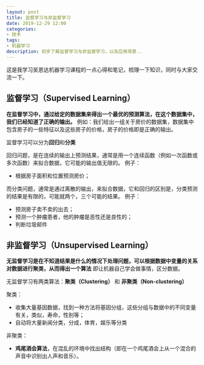 ```yaml
---
layout: post
title: 监督学习与非监督学习
date: 2019-12-29 12:00
categories:
- 技术
tags:
- 机器学习
description: 初步了解监督学习与非监督学习，以及应用场景..
---
```


这是我学习吴恩达机器学习课程的一点心得和笔记，梳理一下知识，同时与大家交流一下。

## 监督学习（Supervised Learning）

**在监督学习中，通过给定的数据集来得出一个最优的预测算法，在这个数据集中，我们已经知道了正确的输出。**
例如：我们给出一组关于房价的数据集，数据集中包含房子的一些特征以及这些房子的价格，房子的价格即是正确的输出。

监督学习可以分为**回归**和**分类**

回归问题，是在连续的输出上预测结果，通常是用一个连续函数（例如一次函数或多次函数）来拟合数据，它可能的输出值无限的。
例子：
- 根据房子面积和位置预测房价；

而分类问题，通常是通过离散的输出，来拟合数据，它和回归的区别是，分类预测的结果是有限的，可能就两个，三个可能的结果。
例子：
- 预测房子卖不卖的出去；
- 预测一个肿瘤患者，他的肿瘤是恶性还是良性的；
- 判断垃圾邮件


## 非监督学习（Unsupervised Learning）

**无监督学习是在不知道结果是什么的情况下处理问题，可以根据数据中变量的关系对数据进行聚类，从而得出一个算法**
即让机器自己学会做事情，区分数据。

无监督学习有两类算法：**聚类（Clustering）** 和 **非聚类（Non-clustering）**

聚类：
- 收集大量基因数据，找到一种方法将基因分组，这些分组与数据中的不同变量有关，类似，寿命，性别等；
- 自动将大量新闻分类，分成，体育，娱乐等分类

非聚类：
- **鸡尾酒会算法**，在混乱的环境中找出结构（即在一个鸡尾酒会上从一个混合的声音中识别出人声和音乐）。


